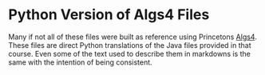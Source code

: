 # Python Version of Algs4 Files

Many if not all of these files were built as reference using Princetons [Algs4](https://algs4.cs.princeton.edu). These files are direct Python translations of the Java files provided in that course. Even some of the text used to describe them in markdowns is the same with the intention of being consistent.
